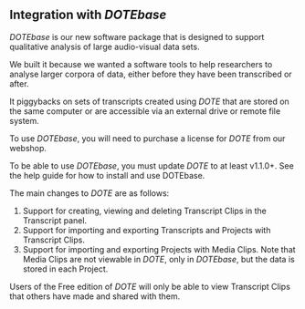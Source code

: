 ## Integration with _DOTEbase_

_DOTEbase_ is our new software package that is designed to support qualitative analysis of large audio-visual data sets.

We built it because we wanted a software tools to help researchers to analyse larger corpora of data, either before they have been transcribed or after.

It piggybacks on sets of transcripts created using _DOTE_ that are stored on the same computer or are accessible via an external drive or remote file system.

To use _DOTEbase_, you will need to purchase a license for _DOTE_ from our webshop.

To be able to use _DOTEbase_, you must update _DOTE_ to at least v1.1.0+.
See the help guide for how to install and use DOTEbase.

The main changes to _DOTE_ are as follows:

1. Support for creating, viewing and deleting Transcript Clips in the Transcript panel.
2. Support for importing and exporting Transcripts and Projects with Transcript Clips.
3. Support for importing and exporting Projects with Media Clips.
Note that Media Clips are not viewable in _DOTE_, only in _DOTEbase_, but the data is stored in each Project.

Users of the Free edition of _DOTE_ will only be able to view Transcript Clips that others have made and shared with them.
